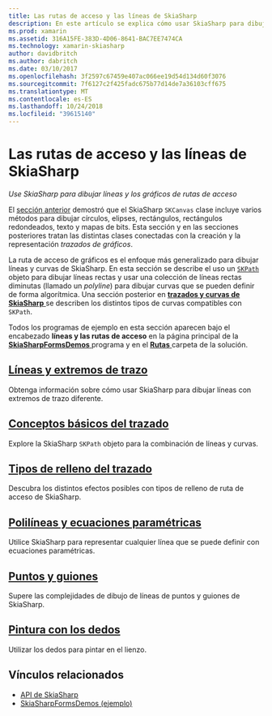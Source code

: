 ```yaml
---
title: Las rutas de acceso y las líneas de SkiaSharp
description: En este artículo se explica cómo usar SkiaSharp para dibujar líneas y trazados de gráficos en las aplicaciones de Xamarin.Forms y esto se muestra con código de ejemplo.
ms.prod: xamarin
ms.assetid: 316A15FE-383D-4D06-8641-BAC7EE7474CA
ms.technology: xamarin-skiasharp
author: davidbritch
ms.author: dabritch
ms.date: 03/10/2017
ms.openlocfilehash: 3f2597c67459e407ac066ee19d54d134d60f3076
ms.sourcegitcommit: 7f6127c2f425fadc675b77d14de7a36103cff675
ms.translationtype: MT
ms.contentlocale: es-ES
ms.lasthandoff: 10/24/2018
ms.locfileid: "39615140"
---
```

# <a name="skiasharp-lines-and-paths"></a>Las rutas de acceso y las líneas de SkiaSharp

_Use SkiaSharp para dibujar líneas y los gráficos de rutas de acceso_

El [sección anterior](~/xamarin-forms/user-interface/graphics/skiasharp/basics/index.md) demostró que el SkiaSharp `SKCanvas` clase incluye varios métodos para dibujar círculos, elipses, rectángulos, rectángulos redondeados, texto y mapas de bits. Esta sección y en las secciones posteriores tratan las distintas clases conectadas con la creación y la representación *trazados de gráficos*.

La ruta de acceso de gráficos es el enfoque más generalizado para dibujar líneas y curvas de SkiaSharp. En esta sección se describe el uso un [ `SKPath` ](xref:SkiaSharp.SKPath) objeto para dibujar líneas rectas y usar una colección de líneas rectas diminutas (llamado un *polyline*) para dibujar curvas que se pueden definir de forma algorítmica. Una sección posterior en [ **trazados y curvas de SkiaSharp** ](../curves/index.md) se describen los distintos tipos de curvas compatibles con `SKPath`.

Todos los programas de ejemplo en esta sección aparecen bajo el encabezado **líneas y las rutas de acceso** en la página principal de la [ **SkiaSharpFormsDemos** ](https://developer.xamarin.com/samples/xamarin-forms/SkiaSharpForms/Demos/) programa y en el [ **Rutas** ](https://github.com/xamarin/xamarin-forms-samples/tree/master/SkiaSharpForms/Demos/Demos/SkiaSharpFormsDemos/Paths) carpeta de la solución.

## <a name="lines-and-stroke-capslinesmd"></a>[Líneas y extremos de trazo](lines.md)

Obtenga información sobre cómo usar SkiaSharp para dibujar líneas con extremos de trazo diferente.

## <a name="path-basicspathsmd"></a>[Conceptos básicos del trazado](paths.md)

Explore la SkiaSharp `SKPath` objeto para la combinación de líneas y curvas.

## <a name="the-path-fill-typesfill-typesmd"></a>[Tipos de relleno del trazado](fill-types.md)

Descubra los distintos efectos posibles con tipos de relleno de ruta de acceso de SkiaSharp.

## <a name="polylines-and-parametric-equationspolylinesmd"></a>[Polilíneas y ecuaciones paramétricas](polylines.md)

Utilice SkiaSharp para representar cualquier línea que se puede definir con ecuaciones paramétricas.

## <a name="dots-and-dashesdotsmd"></a>[Puntos y guiones](dots.md)

Supere las complejidades de dibujo de líneas de puntos y guiones de SkiaSharp.

## <a name="finger-paintingfinger-paintmd"></a>[Pintura con los dedos](finger-paint.md)

Utilizar los dedos para pintar en el lienzo.


## <a name="related-links"></a>Vínculos relacionados

- [API de SkiaSharp](https://docs.microsoft.com/dotnet/api/skiasharp)
- [SkiaSharpFormsDemos (ejemplo)](https://developer.xamarin.com/samples/xamarin-forms/SkiaSharpForms/Demos/)
